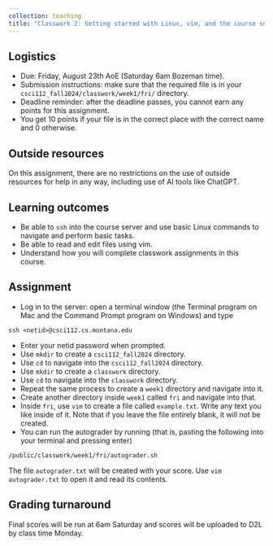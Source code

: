 ```yaml
---
collection: teaching
title: "Classwork 2: Getting started with Linux, vim, and the course server"
---
```


## Logistics
* Due: Friday, August 23th AoE (Saturday 6am Bozeman time).
* Submission instructions: make sure that the required file is in your
	`csci112_fall2024/classwork/week1/fri/` directory.
* Deadline reminder: after the deadline passes, you cannot earn any points for
	this assignment.
* You get 10 points if your file is in the correct place with the correct name
	and 0 otherwise.

## Outside resources

On this assignment, there are no restrictions on the use of outside resources
for help in any way, including use of AI tools like ChatGPT.

## Learning outcomes
* Be able to `ssh` into the course server and use basic Linux commands to
	navigate and perform basic tasks.
* Be able to read and edit files using vim.
* Understand how you will complete classwork assignments in this course.

## Assignment

* Log in to the server: open a terminal window (the Terminal program on Mac and
	the Command Prompt program on Windows) and type

```
ssh <netid>@csci112.cs.montana.edu
```

* Enter your netid password when prompted.
* Use `mkdir` to create a `csci112_fall2024` directory.
* Use `cd` to navigate into the `csci112_fall2024` directory.
* Use `mkdir` to create a `classwork` directory.
* Use `cd` to navigate into the `classwork` directory.
* Repeat the same process to create a `week1` directory and navigate into it.
* Create another directory inside `week1` called `fri` and navigate into that.
* Inside `fri`, use `vim` to create a file
	called `example.txt`. Write any text you like inside of it. Note that if
	you leave the file entirely blank, it will not be created.
* You can run the autograder by running (that is, pasting the following into
	your terminal and pressing enter)
```
/public/classwork/week1/fri/autograder.sh
```

The file `autograder.txt` will be created with your score. Use `vim
autograder.txt` to open it and read its contents.

## Grading turnaround

Final scores will be run at 6am Saturday and scores will be
uploaded to D2L by class time Monday.
